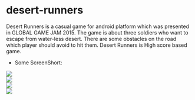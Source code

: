 # desert-runners

Desert Runners is a casual game for android platform which was presented in GLOBAL GAME JAM 2015. 
The game is about three soldiers who want to escape from water-less desert. There are some obstacles on the road which player should avoid to hit them. Desert Runners is High score based game.

- Some ScreenShort:

<img src="https://s.cafebazaar.ir/1/upload/screenshot/com.bax.desertrunners0.jpg"/>
<br>
<img src="https://s.cafebazaar.ir/1/upload/screenshot/com.bax.desertrunners1.jpg"/>
<br>
<img src="https://s.cafebazaar.ir/1/upload/screenshot/com.bax.desertrunners2.jpg"/>
<br>
<img src="https://s.cafebazaar.ir/1/upload/screenshot/com.bax.desertrunners4.jpg"/>
<br>
